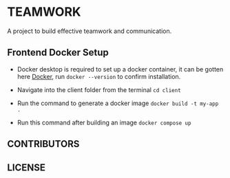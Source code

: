 # TEAMWORK

A project to build effective teamwork and communication.

## Frontend Docker Setup

- Docker desktop is required to set up a docker container, it can be gotten here [Docker](https://www.docker.com/), run `docker --version` to confirm installation.

- Navigate into the client folder from the terminal `cd client`

- Run the command to generate a docker image `docker build -t my-app .`

- Run this command after building an image `docker compose up`

## CONTRIBUTORS

## LICENSE
